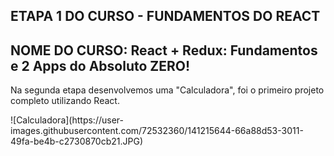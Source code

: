 ## ETAPA 1 DO CURSO - FUNDAMENTOS DO REACT

## NOME DO CURSO: React + Redux: Fundamentos e 2 Apps do Absoluto ZERO!


Na segunda etapa desenvolvemos uma "Calculadora", foi o primeiro projeto completo utilizando React.

<div align=”center”>
![Calculadora](https://user-images.githubusercontent.com/72532360/141215644-66a88d53-3011-49fa-be4b-c2730870cb21.JPG)
</div>

